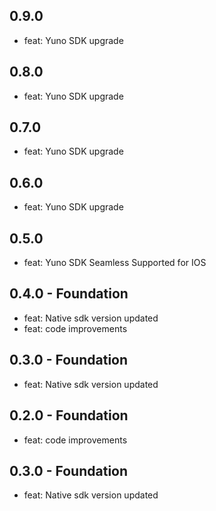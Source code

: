 ## 0.9.0
- feat: Yuno SDK upgrade
## 0.8.0
- feat: Yuno SDK upgrade
## 0.7.0
- feat: Yuno SDK upgrade
## 0.6.0
- feat: Yuno SDK upgrade
## 0.5.0
- feat: Yuno SDK Seamless Supported for IOS
## 0.4.0 - Foundation
- feat: Native sdk version updated 
- feat: code improvements
## 0.3.0 - Foundation
- feat: Native sdk version updated 
## 0.2.0 - Foundation
- feat: code improvements
## 0.3.0 - Foundation
- feat: Native sdk version updated 